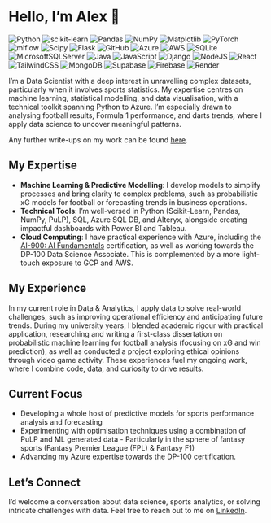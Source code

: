 # Hello, I’m Alex 👋
![Python](https://img.shields.io/badge/python-3670A0?style=for-the-badge&logo=python&logoColor=ffdd54)
![scikit-learn](https://img.shields.io/badge/scikit--learn-%23F7931E.svg?style=for-the-badge&logo=scikit-learn&logoColor=white)
![Pandas](https://img.shields.io/badge/pandas-%23150458.svg?style=for-the-badge&logo=pandas&logoColor=white)
![NumPy](https://img.shields.io/badge/numpy-%23013243.svg?style=for-the-badge&logo=numpy&logoColor=white)
![Matplotlib](https://img.shields.io/badge/Matplotlib-%23096ca3.svg?style=for-the-badge&logo=Matplotlib&logoColor=black)
![PyTorch](https://img.shields.io/badge/PyTorch-%23EE4C2C.svg?style=for-the-badge&logo=PyTorch&logoColor=white)
![mlflow](https://img.shields.io/badge/mlflow-%23d9ead3.svg?style=for-the-badge&logo=numpy&logoColor=blue)
![Scipy](https://img.shields.io/badge/SciPy-%230C55A5.svg?style=for-the-badge&logo=scipy&logoColor=%white)
![Flask](https://img.shields.io/badge/flask-%23000.svg?style=for-the-badge&logo=flask&logoColor=white)
![GitHub](https://img.shields.io/badge/github-%23121011.svg?style=for-the-badge&logo=github&logoColor=white)
![Azure](https://img.shields.io/badge/azure-%230072C6.svg?style=for-the-badge&logo=microsoftazure&logoColor=white)
![AWS](https://img.shields.io/badge/AWS-%23FF9900.svg?style=for-the-badge&logo=amazon-aws&logoColor=white)
![SQLite](https://img.shields.io/badge/sqlite-%2307405e.svg?style=for-the-badge&logo=sqlite&logoColor=white)
![MicrosoftSQLServer](https://img.shields.io/badge/Microsoft%20SQL%20Server-CC2927?style=for-the-badge&logo=microsoft%20sql%20server&logoColor=white)
![Java](https://img.shields.io/badge/java-%23ED8B00.svg?style=for-the-badge&logo=openjdk&logoColor=white)
![JavaScript](https://img.shields.io/badge/javascript-%23323330.svg?style=for-the-badge&logo=javascript&logoColor=%23F7DF1E)
![Django](https://img.shields.io/badge/django-%23092E20.svg?style=for-the-badge&logo=django&logoColor=white)
![NodeJS](https://img.shields.io/badge/node.js-6DA55F?style=for-the-badge&logo=node.js&logoColor=white)
![React](https://img.shields.io/badge/react-%2320232a.svg?style=for-the-badge&logo=react&logoColor=%2361DAFB)
![TailwindCSS](https://img.shields.io/badge/tailwindcss-%2338B2AC.svg?style=for-the-badge&logo=tailwind-css&logoColor=white)
![MongoDB](https://img.shields.io/badge/MongoDB-%234ea94b.svg?style=for-the-badge&logo=mongodb&logoColor=white)
![Supabase](https://img.shields.io/badge/Supabase-3ECF8E?style=for-the-badge&logo=supabase&logoColor=white)
![Firebase](https://img.shields.io/badge/firebase-%23039BE5.svg?style=for-the-badge&logo=firebase)
![Render](https://img.shields.io/badge/Render-%46E3B7.svg?style=for-the-badge&logo=render&logoColor=white)

I’m a Data Scientist with a deep interest in unravelling complex datasets, particularly when it involves sports statistics. My expertise centres on machine learning, statistical modelling, and data visualisation, with a technical toolkit spanning Python to Azure. I’m especially drawn to analysing football results, Formula 1 performance, and darts trends, where I apply data science to uncover meaningful patterns.

Any further write-ups on my work can be found [here](https://atredshaw.github.io/).

## My Expertise
- **Machine Learning & Predictive Modelling**: I develop models to simplify processes and bring clarity to complex problems, such as probabilistic xG models for football or forecasting trends in business operations.
- **Technical Tools**: I’m well-versed in Python (Scikit-Learn, Pandas, NumPy, PuLP), SQL, Azure SQL DB, and Alteryx, alongside creating impactful dashboards with Power BI and Tableau.
- **Cloud Computing**: I have practical experience with Azure, including the [AI-900: AI Fundamentals](https://learn.microsoft.com/api/credentials/share/en-gb/AlexRedshawUK-7850/67A0F1144119022E?sharingId=C183137B04FE9A8C) certification, as well as working towards the DP-100 Data Science Associate. This is complemented by a more light-touch exposure to GCP and AWS.

## My Experience
In my current role in Data & Analytics, I apply data to solve real-world challenges, such as improving operational efficiency and anticipating future trends. During my university years, I blended academic rigour with practical application, researching and writing a first-class dissertation on probabilistic machine learning for football analysis (focusing on xG and win prediction), as well as conducted a project exploring ethical opinions through video game activity. These experiences fuel my ongoing work, where I combine code, data, and curiosity to drive results.

## Current Focus
- Developing a whole host of predictive models for sports performance analysis and forecasting
- Experimenting with optimisation techniques using a combination of PuLP and ML generated data - Particularly in the sphere of fantasy sports (Fantasy Premier League (FPL) & Fantasy F1)
- Advancing my Azure expertise towards the DP-100 certification.

## Let’s Connect
I’d welcome a conversation about data science, sports analytics, or solving intricate challenges with data. Feel free to reach out to me on [LinkedIn](https://www.linkedin.com/in/alex-redshaw-a21711323/).
